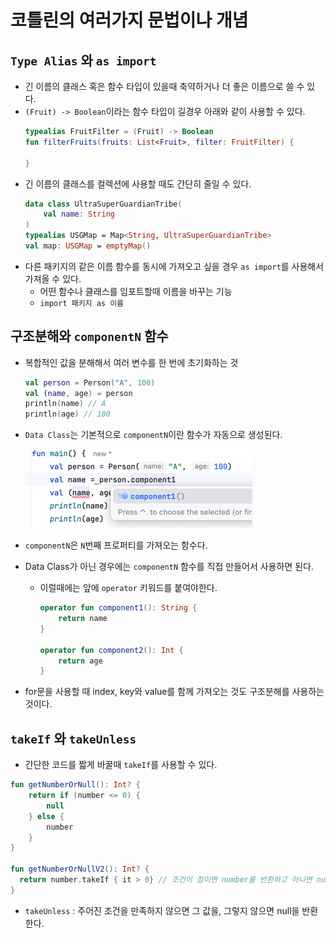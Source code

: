 # 코틀린의 여러가지 문법이나 개념

## `Type Alias` 와 `as import`
- 긴 이름의 클래스 혹은 함수 타입이 있을때 축약하거나 더 좋은 이름으로 쓸 수 있다.
- `(Fruit) -> Boolean`이라는 함수 타입이 길경우 아래와 같이 사용할 수 있다.
    ```kotlin
    typealias FruitFilter = (Fruit) -> Boolean
    fun filterFruits(fruits: List<Fruit>, filter: FruitFilter) {
        
    }
    ```
- 긴 이름의 클래스를 컬렉션에 사용할 때도 간단히 줄일 수 있다.
    ```kotlin
    data class UltraSuperGuardianTribe(
        val name: String
    )
    typealias USGMap = Map<String, UltraSuperGuardianTribe>
    val map: USGMap = emptyMap()
    ```
- 다른 패키지의 같은 이름 함수를 동시에 가져오고 싶을 경우 `as import`를 사용해서 가져올 수 있다.
  - 어떤 함수나 클래스를 임포트할때 이름을 바꾸는 기능
  - `import 패키지 as 이름`

## 구조분해와 `componentN` 함수
- 복합적인 값을 분해해서 여러 변수를 한 번에 초기화하는 것
    ```kotlin
    val person = Person("A", 100)
    val (name, age) = person
    println(name) // A
    println(age) // 100
    ```
- `Data Class`는 기본적으로 `componentN`이란 함수가 자동으로 생성된다.

  ![img.png](img.png)

- `componentN`은 `N`번째 프로퍼티를 가져오는 함수다.
- Data Class가 아닌 경우에는 `componentN` 함수를 직접 만들어서 사용하면 된다.
  - 이럴때에는 앞에 `operator` 키워드를 붙여야한다.
    ```kotlin
    operator fun component1(): String {
        return name
    }
    
    operator fun component2(): Int {
        return age
    }
    ```
- for문을 사용할 때 index, key와 value를 함께 가져오는 것도 구조분해를 사용하는 것이다.

## `takeIf` 와 `takeUnless`
- 간단한 코드를 짧게 바꿀때 `takeIf`를 사용할 수 있다.
```kotlin
fun getNumberOrNull(): Int? {
    return if (number <= 0) {
        null
    } else {
        number
    }
}

fun getNumberOrNullV2(): Int? {
  return number.takeIf { it > 0} // 조건이 참이면 number를 반환하고 아니면 null을 반환한다.
}

```
- `takeUnless` : 주어진 조건을 만족하지 않으면 그 값을, 그렇지 않으면 null을 반환한다.